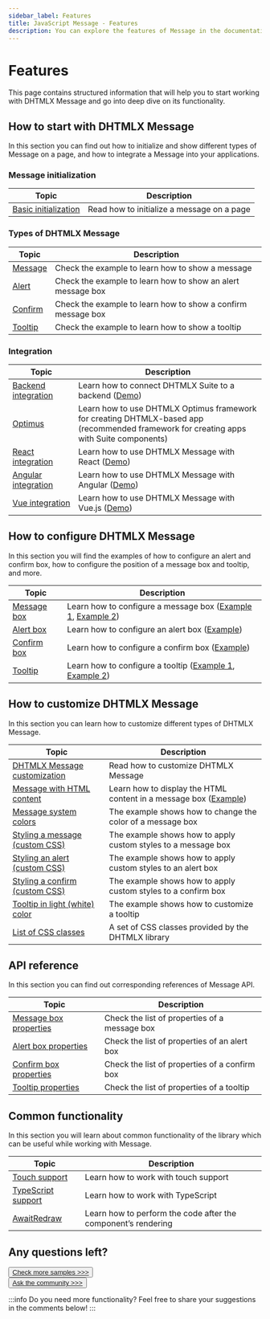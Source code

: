 ```yaml
---
sidebar_label: Features
title: JavaScript Message - Features 
description: You can explore the features of Message in the documentation of the DHTMLX JavaScript UI library. Browse developer guides and API reference, try out code examples and live demos, and download a free 30-day evaluation version of DHTMLX Suite 7.
---
```


# Features

This page contains structured information that will help you to start working with DHTMLX Message and go into deep dive on its functionality.

## How to start with DHTMLX Message

In this section you can find out how to initialize and show different types of Message on a page, and how to integrate a Message into your applications.

### Message initialization

| Topic                                        | Description                                |
| -------------------------------------------- | ------------------------------------------ |
| [Basic initialization](../creating_message/) | Read how to initialize a message on a page |


### Types of DHTMLX Message

| Topic                                          | Description                                                  |
| ---------------------------------------------- | ------------------------------------------------------------ |
| [Message](https://snippet.dhtmlx.com/rsxdlicg) | Check the example to learn how to show a message             |
| [Alert](https://snippet.dhtmlx.com/m4xka888)   | Check the example to learn how to show an alert message box  |
| [Confirm](https://snippet.dhtmlx.com/iss7twe6) | Check the example to learn how to show a confirm message box |
| [Tooltip](https://snippet.dhtmlx.com/c6jm8if6) | Check the example to learn how to show a tooltip             |

### Integration

| Topic                                                   | Description                                                                                                                                  |
| ------------------------------------------------------- | -------------------------------------------------------------------------------------------------------------------------------------------- |
| [Backend integration](integration/suite_and_backend.md) | Learn how to connect DHTMLX Suite to a backend  ([Demo](https://github.com/DHTMLX/nodejs-suite-demo))                                        |
| [Optimus](optimus_guides.md)                            | Learn how to use DHTMLX Optimus framework for creating  DHTMLX-based app <br>(recommended framework for creating apps with Suite components) |
| [React integration](integration/suite_and_react.md)     | Learn how to use DHTMLX Message with React ([Demo](https://github.com/DHTMLX/react-widgets))                                                 |
| [Angular integration](integration/suite_and_angular.md) | Learn how to use DHTMLX Message with Angular ([Demo](https://github.com/DHTMLX/angular-suite-demo))                                          |
| [Vue integration](integration/suite_and_vue.md)         | Learn how to use DHTMLX Message with Vue.js ([Demo](https://github.com/DHTMLX/vue-suite-demo))                                               |

## How to configure DHTMLX Message

In this section you will find the examples of how to configure an alert and confirm box, how to configure the position of a message box and tooltip, and more.

| Topic                                        | Description                                                                                                                                |
| -------------------------------------------- | ------------------------------------------------------------------------------------------------------------------------------------------ |
| [Message box](../configuration/#message-box) | Learn how to configure a message box  ([Example 1](https://snippet.dhtmlx.com/qfmd877x), [Example 2](https://snippet.dhtmlx.com/3wxrafmo)) |
| [Alert box](../configuration/#alert-box)     | Learn how to configure an alert box  ([Example](https://snippet.dhtmlx.com/dk4a7959))                                                      |
| [Confirm box](../configuration/#confirm-box) | Learn how to configure a confirm box  ([Example](https://snippet.dhtmlx.com/dk4a7959))                                                     |
| [Tooltip](../configuration/#tooltip)         | Learn how to configure a tooltip ([Example 1](https://snippet.dhtmlx.com/4wrrsr67), [Example 2](https://snippet.dhtmlx.com/zts0avym))      |


## How to customize DHTMLX Message

In this section you can learn how to customize different types of DHTMLX Message.

| Topic                                                                                                                             | Description                                                                                             |
| --------------------------------------------------------------------------------------------------------------------------------- | ------------------------------------------------------------------------------------------------------- |
| [DHTMLX Message customization](../customization/)                                                                                 | Read how to customize DHTMLX Message                                                                    |
| [Message with HTML content](../api/api_message_properties/)                                                                       | Learn how to display the HTML content in a message box ([Example](https://snippet.dhtmlx.com/1stqqejp)) |                                                     
| [Message system colors](https://snippet.dhtmlx.com/tfiqt79l) |The example shows how to change the color of a message box           |                                                                                                         |
| [Styling a message (custom CSS)](https://snippet.dhtmlx.com/7s6p67ht) |The example shows how to apply custom styles to a message box |                                                                                                         |
| [Styling an alert (custom CSS)](https://snippet.dhtmlx.com/g9tba9xi)| The example shows how to apply custom styles to an alert box    |                                                                                                         |
| [Styling a confirm (custom CSS)](https://snippet.dhtmlx.com/x0barf98) |The example shows how to apply custom styles to a confirm box |                                                                                                         |
| [Tooltip in light (white) color](https://snippet.dhtmlx.com/ivec9yxi)                                                             | The example shows how to customize a tooltip                                                            |
| [List of CSS classes](../../helpers/base_elements/)                                                                               | A set of CSS classes provided by the DHTMLX library                                                     |

## API reference

In this section you can find out corresponding references of Message API.

| Topic                                                                | Description                                   |
| -------------------------------------------------------------------- | --------------------------------------------- |
| [Message box properties](../api/api_message_properties/#message-box) | Check the list of properties of a message box |
| [Alert box properties](../api/api_message_properties/#alert-box)     | Check the list of properties of an alert box  |
| [Confirm box properties](../api/api_message_properties/#confirm-box) | Check the list of properties of a confirm box |
| [Tooltip properties](../api/api_message_properties/#tooltip)         | Check the list of properties of a tooltip     |

## Common functionality

In this section you will learn about common functionality of the library which can be useful while working with Message.

| Topic                                                         | Description                                                   |
| ------------------------------------------------------------- | ------------------------------------------------------------- |
| [Touch support](../../common_features/touch_support/)         | Learn how to work with touch support                          |
| [TypeScript support](../../common_features/using_typescript/) | Learn how to work with TypeScript                             |
| [AwaitRedraw](../../helpers/await_redraw/)                    | Learn how to perform the code after the component’s rendering |

## Any questions left?

<button class="support_btn"><a href="https://snippet.dhtmlx.com/all?text=message">Check more samples >>></a> </button>
<br>
<button class="support_btn"><a href="https://forum.dhtmlx.com/">Ask the community >>></a> </button>

:::info
Do you need more functionality? Feel free to share your suggestions in the comments below!
:::
